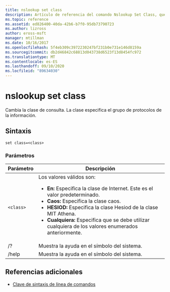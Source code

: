 ```yaml
---
title: nslookup set class
description: Artículo de referencia del comando Nslookup Set Class, que cambia la clase de consulta.
ms.topic: reference
ms.assetid: ed826400-40da-42b6-b7f0-95db73790723
ms.author: lizross
author: eross-msft
manager: mtillman
ms.date: 10/16/2017
ms.openlocfilehash: 5f4eb309c3972230247bf231b0e731e146d8159a
ms.sourcegitcommit: db2d46842c68813d043738d6523f13d8454fc972
ms.translationtype: MT
ms.contentlocale: es-ES
ms.lasthandoff: 09/10/2020
ms.locfileid: "89634030"
---
```

# <a name="nslookup-set-class"></a>nslookup set class

Cambia la clase de consulta. La clase especifica el grupo de protocolos de la información.

## <a name="syntax"></a>Sintaxis

```
set class=<class>
```

### <a name="parameters"></a>Parámetros

| Parámetro | Descripción |
| --------- | ----------- |
| `<class>` | Los valores válidos son:<ul><li>**En:** Especifica la clase de Internet. Este es el valor predeterminado.</li><li>**Caos:** Especifica la clase caos.</li><li>**HESIOD:** Especifica la clase Hesiod de la clase MIT Athena.</li><li>**Cualquiera:** Especifica que se debe utilizar cualquiera de los valores enumerados anteriormente.</li></ul> |
| /? | Muestra la ayuda en el símbolo del sistema. |
| /help | Muestra la ayuda en el símbolo del sistema. |

## <a name="additional-references"></a>Referencias adicionales

- [Clave de sintaxis de línea de comandos](command-line-syntax-key.md)

